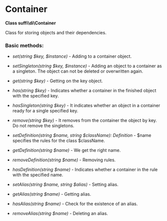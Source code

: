 Container
=========

**Class suffi\di\Container**

Class for storing objects and their dependencies.

### Basic methods:

* _set(string $key, $instance)_ - Adding to a container object.

* _setSingleton(string $key, $instance)_ - Adding an object to a container as a singleton. The object can not be deleted or overwritten again.

* _get(string $key)_ - Getting on the key object.

* _has(string $key)_ - Indicates whether a container in the finished object with the specified key.

* _hasSingleton(string $key)_ - It indicates whether an object in a container ready for a single specified key.

* _remove(string $key)_ - It removes from the container the object by key. Do not remove the singletons.

* _setDefinition(string $name, string $className): Definition_ - $name specifies the rules for the class $className.

* _getDefinition(string $name)_ - We get the right name.

* _removeDefinition(string $name)_ - Removing rules.

* _hasDefinition(string $name)_ - Indicates whether a container in the rule with the specified name.

* _setAlias(string $name, string $alias)_ - Setting alias.

* _getAlias(string $name)_ - Getting alias.

* _hasAlias(string $name)_ - Check for the existence of an alias.

* _removeAlias(string $name)_ - Deleting an alias.